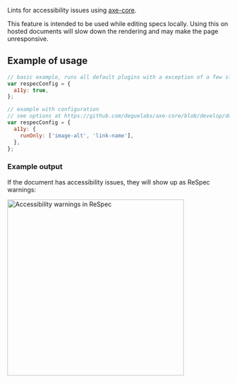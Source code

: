 Lints for accessibility issues using [axe-core](https://github.com/dequelabs/axe-core).

This feature is intended to be used while editing specs locally. Using this on hosted documents will slow down the rendering and may make the page unresponsive.

## Example of usage

``` js
// basic example, runs all default plugins with a exception of a few slow ones
var respecConfig = {
  a11y: true,
};
```

``` js
// example with configuration
// see options at https://github.com/dequelabs/axe-core/blob/develop/doc/API.md#options-parameter
var respecConfig = {
  a11y: {
    runOnly: ['image-alt', 'link-name'],
  },
};
```

### Example output

If the document has accessibility issues, they will show up as ReSpec warnings: 

<a href="https://user-images.githubusercontent.com/8426945/76140480-da229000-6080-11ea-8319-ceb396758c9d.png"><img width="400" src="https://user-images.githubusercontent.com/8426945/76140480-da229000-6080-11ea-8319-ceb396758c9d.png" alt="Accessibility warnings in ReSpec"></a>
